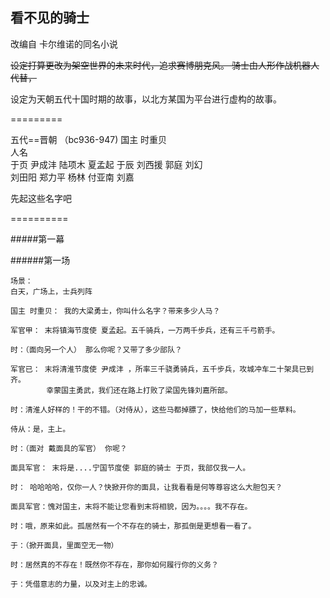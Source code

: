 ## 看不见的骑士

改编自 卡尔维诺的同名小说


<s>设定打算更改为架空世界的未来时代，追求赛博朋克风。
骑士由人形作战机器人代替，</s>

设定为天朝五代十国时期的故事，以北方某国为平台进行虚构的故事。

=========

五代==晋朝 （bc936-947)
国主 时重贝  
人名   
于页 尹成沣 陆项木 夏孟起 于辰 刘西援 郭庭 刘幻  
刘田阳 郑力平 杨林 付亚南 刘嘉   

先起这些名字吧  

==========

#####第一幕

######第一场

    场景：
    白天，广场上，士兵列阵
    
    国主 时重贝： 我的大梁勇士，你叫什么名字？带来多少人马？
    
    军官甲： 末将镇海节度使 夏孟起。五千骑兵，一万两千步兵，还有三千弓箭手。
    
    时：（面向另一个人） 那么你呢？又带了多少部队？
    
    军官已： 末将清淮节度使 尹成沣 ，所率三千骁勇骑兵，五千步兵，攻城冲车二十架具已到齐。
            幸蒙国主勇武，我们还在路上打败了梁国先锋刘嘉所部。
    
    时：清淮人好样的！干的不错。（对侍从），这些马都掉膘了，快给他们的马加一些草料。
    
    侍从：是，主上。
    
    时：（面对 戴面具的军官） 你呢？
    
    面具军官： 末将是....宁国节度使 郭庭的骑士 于页，我部仅我一人。
    
    时： 哈哈哈哈，仅你一人？快掀开你的面具，让我看看是何等尊容这么大胆包天？
    
    面具军官：愧对国主，末将不能让您看到末将相貌，因为。。。。我不存在。
    
    时：哦，原来如此。孤居然有一个不存在的骑士，那孤倒是更想看一看了。
    
    于：（掀开面具，里面空无一物）
    
    时：居然真的不存在！既然你不存在，那你如何履行你的义务？
    
    于：凭借意志的力量，以及对主上的忠诚。
    
    
    
    
    


